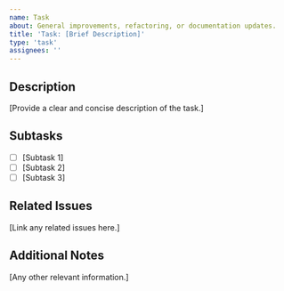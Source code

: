 ```yaml
---
name: Task
about: General improvements, refactoring, or documentation updates.
title: 'Task: [Brief Description]'
type: 'task'
assignees: ''
---
```


## Description

[Provide a clear and concise description of the task.]

## Subtasks

- [ ] [Subtask 1]
- [ ] [Subtask 2]
- [ ] [Subtask 3]

## Related Issues

[Link any related issues here.]

## Additional Notes

[Any other relevant information.]